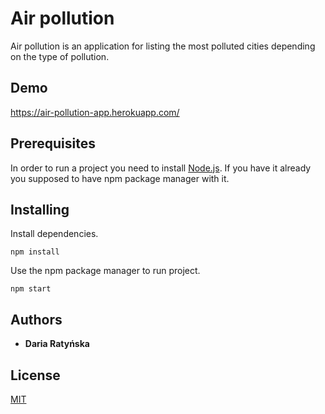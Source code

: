 # Air pollution

Air pollution is an application  for listing the most polluted cities depending on the type of pollution.

## Demo

https://air-pollution-app.herokuapp.com/

## Prerequisites

In order to run a project you need to install [Node.js](https://nodejs.org/en/).
If you have it already you supposed to have npm package manager with it.

## Installing


Install dependencies.

```
npm install
```

Use the npm package manager to run project.

```
npm start
```

## Authors

* **Daria Ratyńska**


## License

[MIT](https://choosealicense.com/licenses/mit/)

